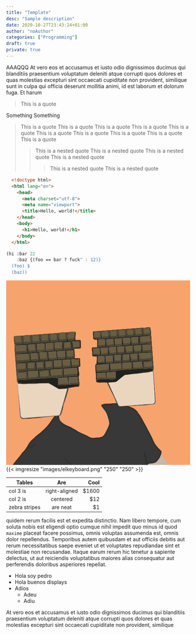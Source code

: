 ```yaml
---
title: "Template"
desc: "Sample description"
date: 2020-10-27T23:43:24+01:00
author: "noAuthor"
categories: ["Programming"]
draft: true
private: true
---
```

AAAQQQ
At vero eos et accusamus et iusto odio dignissimos ducimus qui blanditiis
praesentium voluptatum deleniti
atque corrupti quos dolores et quas molestias excepturi sint occaecati cupiditate non provident,
similique
sunt in culpa qui officia deserunt mollitia animi, id est laborum et dolorum fuga. Et harum 

> This is a quote 

Something Something

> This is a quote This is a quote This is a quote This is a quote This is a quote This is a quote This is a quote This is a quote This is a quote This is a quote
>> This is a nested quote This is a nested quote This is a nested quote This is a nested quote  
>>> This is a nested quote This is a nested quote 





```html
  <!doctype html>
  <html lang="en">
    <head>
      <meta charset="utf-8">
      <meta name="viewport">
      <title>Hello, world!</title>
    </head>
    <body>
      <h1>Hello, world!</h1>
    </body>
  </html>
```

```lisp
(hi :bar 22 
    :baz {(foo == bar ? fuck" : 12)} 
  (foo) $
  (baz))
```


![Example image](images/elkeyboard.png)
{{< imgresize "images/elkeyboard.png" "250" "250" >}}

| Tables        | Are           | Cool  |
| ------------- |:-------------:| -----:|
| col 3 is      | right-aligned | $1600 |
| col 2 is      | centered      |   $12 |
| zebra stripes | are neat      |    $1 |


quidem
rerum
facilis est et expedita distinctio. Nam libero tempore, cum soluta nobis est eligendi optio cumque
nihil
impedit quo minus id quod `maxime` placeat facere possimus, omnis voluptas assumenda est, omnis dolor
repellendus. Temporibus autem quibusdam et aut officiis debitis aut rerum necessitatibus saepe
eveniet
ut et
voluptates repudiandae sint et molestiae non recusandae. Itaque earum rerum hic tenetur a sapiente
delectus,
ut aut reiciendis voluptatibus maiores alias consequatur aut perferendis doloribus asperiores
repellat.

- Hola soy pedro
- Hola buenos displays
- Adios
  - Adeu
  - Adiu


At vero eos et accusamus et iusto odio dignissimos ducimus qui blanditiis
praesentium voluptatum deleniti
atque corrupti quos dolores et quas molestias excepturi sint occaecati cupiditate non provident,
similique
